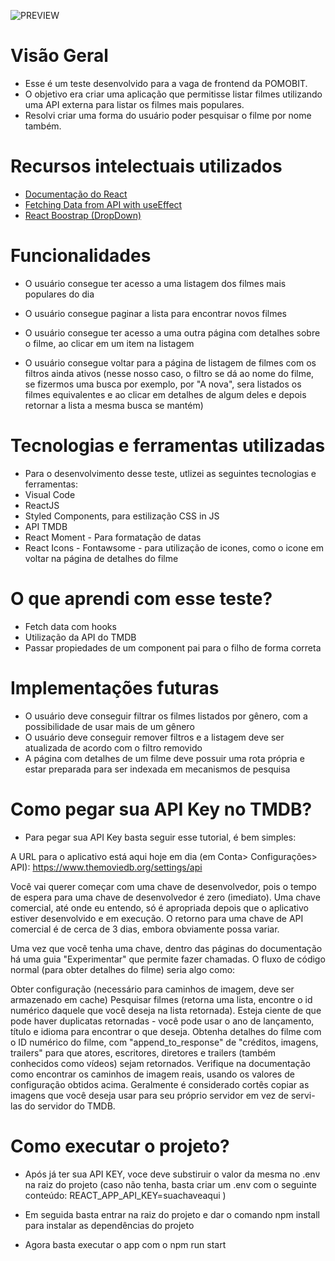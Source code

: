 ![PREVIEW](https://raw.githubusercontent.com/rebeccaaaaaaaaaaa/promobit-frontendteste/main/public/preview.png)

# Visão Geral

- Esse é um teste desenvolvido para a vaga de frontend da POMOBIT.
- O objetivo era criar uma aplicação que permitisse listar filmes utilizando uma API externa para listar os filmes mais populares. 
- Resolvi criar uma forma do usuário poder pesquisar o filme por nome também.

# Recursos intelectuais utilizados

- [Documentação do React](https://pt-br.reactjs.org/docs/getting-started.html)
- [Fetching Data from API with useEffect](https://dev.to/antdp425/react-fetch-data-from-api-with-useeffect-27le)
- [React Boostrap (DropDown)](https://react-bootstrap.github.io/components/dropdowns/)

# Funcionalidades

-  O usuário consegue ter acesso a uma listagem dos filmes mais populares do dia

-  O usuário consegue paginar a lista para encontrar novos filmes

-  O usuário consegue ter acesso a uma outra página com detalhes sobre o filme, ao clicar em um item na listagem

-  O usuário consegue voltar para a página de listagem de filmes com os filtros ainda ativos (nesse nosso caso, o filtro se dá ao nome do filme, se fizermos uma busca por exemplo, por "A nova", sera listados os filmes equivalentes e ao clicar em detalhes de algum deles e depois retornar a lista a mesma busca se mantém)

# Tecnologias e ferramentas utilizadas

- Para o desenvolvimento desse teste, utlizei as seguintes tecnologias e ferramentas: 
 - Visual Code 
 - ReactJS
 - Styled Components, para estilização CSS in JS
 - API TMDB
 - React Moment - Para formatação de datas
 - React Icons - Fontawsome - para utilização de icones, como o icone em voltar na página de detalhes do filme

# O que aprendi com esse teste?

 - Fetch data com hooks
 - Utilização da API do TMDB 
 - Passar propiedades de um component pai para o filho de forma correta

# Implementações futuras

- O usuário deve conseguir filtrar os filmes listados por gênero, com a possibilidade de usar mais de um gênero
- O usuário deve conseguir remover filtros e a listagem deve ser atualizada de acordo com o filtro removido
- A página com detalhes de um filme deve possuir uma rota própria e estar preparada para ser indexada em mecanismos de pesquisa

# Como pegar sua API Key no TMDB? 

- Para pegar sua API Key basta seguir esse tutorial, é bem simples: 

A URL para o aplicativo está aqui hoje em dia (em Conta> Configurações> API): https://www.themoviedb.org/settings/api

Você vai querer começar com uma chave de desenvolvedor, pois o tempo de espera para uma chave de desenvolvedor é zero (imediato).
Uma chave comercial, até onde eu entendo, só é apropriada depois que o aplicativo estiver desenvolvido e em execução. O retorno para uma chave de API comercial é de cerca de 3 dias, embora obviamente possa variar.

Uma vez que você tenha uma chave, dentro das páginas do documentação há uma guia "Experimentar" que permite fazer chamadas. O fluxo de código normal (para obter detalhes do filme) seria algo como:

Obter configuração (necessário para caminhos de imagem, deve ser armazenado em cache)
Pesquisar filmes (retorna uma lista, encontre o id numérico daquele que você deseja na lista retornada). Esteja ciente de que pode haver duplicatas retornadas - você pode usar o ano de lançamento, título e idioma para encontrar o que deseja.
Obtenha detalhes do filme com o ID numérico do filme, com "append_to_response" de "créditos, imagens, trailers" para que atores, escritores, diretores e trailers (também conhecidos como vídeos) sejam retornados.
Verifique na documentação como encontrar os caminhos de imagem reais, usando os valores de configuração obtidos acima. 
Geralmente é considerado cortês copiar as imagens que você deseja usar para seu próprio servidor em vez de servi-las do servidor do TMDB.

# Como executar o projeto?

- Após já ter sua API KEY, voce deve substiruir o valor da mesma no .env na raiz do projeto (caso não tenha, basta criar um .env com o seguinte conteúdo: REACT_APP_API_KEY=suachaveaqui )

- Em seguida basta entrar na raiz do projeto e dar o comando npm install para instalar as dependências do projeto

- Agora basta executar o app com o npm run start
